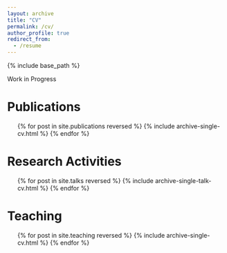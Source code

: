 ```yaml
---
layout: archive
title: "CV"
permalink: /cv/
author_profile: true
redirect_from:
  - /resume
---
```


{% include base_path %}

Work in Progress

Publications
======
  <ul>{% for post in site.publications reversed %}
    {% include archive-single-cv.html %}
  {% endfor %}</ul>
  
Research Activities
======
  <ul>{% for post in site.talks reversed %}
    {% include archive-single-talk-cv.html  %}
  {% endfor %}</ul>
  
Teaching
======
  <ul>{% for post in site.teaching reversed %}
    {% include archive-single-cv.html %}
  {% endfor %}</ul>
